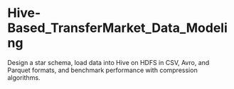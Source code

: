 # Hive-Based_TransferMarket_Data_Modeling
Design a star schema, load data into Hive on HDFS in CSV, Avro, and Parquet formats, and benchmark performance with compression algorithms.

